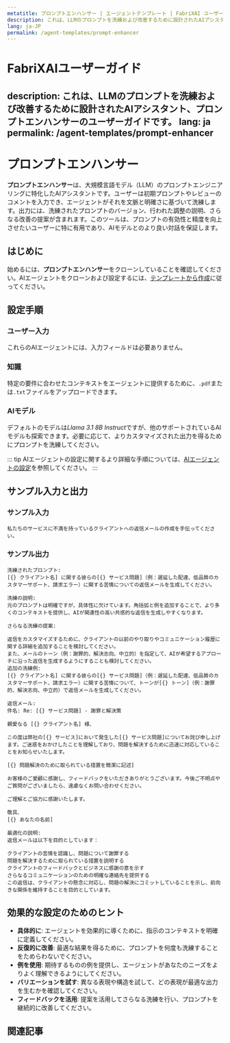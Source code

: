 ```yaml
---
metatitle: プロンプトエンハンサー | エージェントテンプレート | FabriXAI ユーザーガイド
description: これは、LLMのプロンプトを洗練および改善するために設計されたAIアシスタント、プロンプトエンハンサーのユーザーガイドです。
lang: ja-JP
permalink: /agent-templates/prompt-enhancer
---
```


# FabriXAIユーザーガイド
description: これは、LLMのプロンプトを洗練および改善するために設計されたAIアシスタント、プロンプトエンハンサーのユーザーガイドです。
lang: ja
permalink: /agent-templates/prompt-enhancer
---

# プロンプトエンハンサー

**プロンプトエンハンサー**は、大規模言語モデル（LLM）のプロンプトエンジニアリングに特化したAIアシスタントです。ユーザーは初期プロンプトやレビューのコメントを入力でき、エージェントがそれを文脈と明確さに基づいて洗練します。出力には、洗練されたプロンプトのバージョン、行われた調整の説明、さらなる改善の提案が含まれます。このツールは、プロンプトの有効性と精度を向上させたいユーザーに特に有用であり、AIモデルとのより良い対話を保証します。

## はじめに

始めるには、**プロンプトエンハンサー**をクローンしていることを確認してください。AIエージェントをクローンおよび設定するには、[テンプレートから作成](/en-us/create-from-templates/)に従ってください。

## 設定手順

### ユーザー入力

これらのAIエージェントには、入力フィールドは必要ありません。

### 知識

特定の要件に合わせたコンテキストをエージェントに提供するために、`.pdf`または`.txt`ファイルをアップロードできます。

### AIモデル

デフォルトのモデルは*Llama 3.1 8B Instruct*ですが、他のサポートされているAIモデルも探索できます。必要に応じて、よりカスタマイズされた出力を得るためにプロンプトを洗練してください。

::: tip
AIエージェントの設定に関するより詳細な手順については、[AIエージェントの設定](/en-us/configure-ai-agent/)を参照してください。
:::

## サンプル入力と出力

### サンプル入力

```
私たちのサービスに不満を持っているクライアントへの返信メールの作成を手伝ってください。
```

### サンプル出力

````
洗練されたプロンプト:
[{} クライアント名] に関する彼らの[{} サービス問題]（例：遅延した配達、低品質のカスタマーサポート、請求エラー）に関する苦情についての返信メールを生成してください。

洗練の説明:
元のプロンプトは明確ですが、具体性に欠けています。角括弧と例を追加することで、より多くのコンテキストを提供し、AIが関連性の高い共感的な返信を生成しやすくなります。

さらなる洗練の提案:

返信をカスタマイズするために、クライアントの以前のやり取りやコミュニケーション履歴に関する詳細を追加することを検討してください。
また、メールのトーン（例：謝罪的、解決志向、中立的）を指定して、AIが希望するアプローチに沿った返信を生成するようにすることも検討してください。
追加の洗練例:
[{} クライアント名] に関する彼らの[{} サービス問題]（例：遅延した配達、低品質のカスタマーサポート、請求エラー）に関する苦情について、トーンが[{} トーン]（例：謝罪的、解決志向、中立的）で返信メールを生成してください。

返信メール:
件名: Re: [{} サービス問題] - 謝罪と解決策

親愛なる [{} クライアント名] 様、

この度は弊社の[{} サービス]において発生した[{} サービス問題]についてお詫び申し上げます。ご迷惑をおかけしたことを理解しており、問題を解決するために迅速に対応していることをお知らせいたします。

[{} 問題解決のために取られている措置を簡潔に記述]

お客様のご愛顧に感謝し、フィードバックをいただきありがとうございます。今後ご不明点やご質問がございましたら、遠慮なくお問い合わせください。

ご理解とご協力に感謝いたします。

敬具、
[{} あなたの名前]

最適化の説明:
返信メールは以下を目的としています：

クライアントの苦情を認識し、問題について謝罪する
問題を解決するために取られている措置を説明する
クライアントのフィードバックとビジネスに感謝の意を示す
さらなるコミュニケーションのための明確な連絡先を提供する
この返信は、クライアントの懸念に対応し、問題の解決にコミットしていることを示し、前向きな関係を維持することを目的としています。
````

## 効果的な設定のためのヒント

- **具体的に**: エージェントを効果的に導くために、指示のコンテキストを明確に定義してください。
- **反復的に改善**: 最適な結果を得るために、プロンプトを何度も洗練することをためらわないでください。
- **例を使用**: 期待するものの例を提供し、エージェントがあなたのニーズをよりよく理解できるようにしてください。
- **バリエーションを試す**: 異なる表現や構造を試して、どの表現が最適な出力を生むかを確認してください。
- **フィードバックを活用**: 提案を活用してさらなる洗練を行い、プロンプトを継続的に改善してください。

## 関連記事
